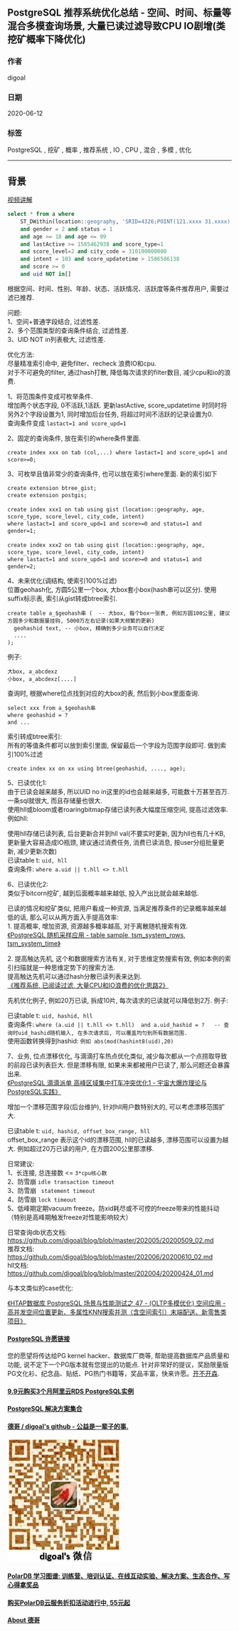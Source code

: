  ## PostgreSQL 推荐系统优化总结 - 空间、时间、标量等混合多模查询场景, 大量已读过滤导致CPU IO剧增(类挖矿概率下降优化)   
  
### 作者  
digoal  
  
### 日期  
2020-06-12  
  
### 标签  
PostgreSQL , 挖矿 , 概率 , 推荐系统 , IO , CPU , 混合 , 多模 , 优化   
  
----  
  
## 背景  
[视频讲解](https://yq.aliyun.com/live/43251)   
  
```sql  
select * from a where  
    ST_DWithin(location::geography, 'SRID=4326;POINT(121.xxxx 31.xxxx)'::geography, 50000)  
    and gender = 2 and status = 1  
    and age >= 18 and age <= 99  
    and lastActive >= 1585462938 and score_type=1  
    and score_level=2 and city_code = 310100000000  
    and intent = 103 and score_updatetime > 1586586138  
    and score >= 0   
    and uid NOT in[]     
```  
  
根据空间、时间、性别、年龄、状态、活跃情况、活跃度等条件推荐用户, 需要过滤已推荐.   
  
问题:   
1、空间+普通字段结合, 过滤性差.  
2、多个范围类型的查询条件结合, 过滤性差.   
3、UID NOT in列表极大, 过滤性差.   
  
  
优化方法:   
尽量精准索引命中, 避免filter、recheck 浪费IO和cpu.   
对于不可避免的filter, 通过hash打散, 降低每次请求的filter数目, 减少cpu和io的浪费.   
  
1、将范围条件变成可枚举条件.   
增加两个状态字段, 0不活跃,1活跃. 更新lastActive, score_updatetime 时同时将另外2个字段设置为1, 同时增加后台任务, 将超过时间不活跃的记录设置为0.   
查询条件变成 ```lastact=1 and score_upd=1```  
  
2、固定的查询条件, 放在索引的where条件里面.   
```  
create index xxx on tab (col,...) where lastact=1 and score_upd=1 and score>=0;   
```  
  
3、可枚举且值非常少的查询条件, 也可以放在索引where里面. 新的索引如下  
```  
create extension btree_gist;  
create extension postgis;  
  
create index xxx1 on tab using gist (location::geography, age, score_type, score_level, city_code, intent)   
where lastact=1 and score_upd=1 and score>=0 and status=1 and gender=1;  
  
create index xxx2 on tab using gist (location::geography, age, score_type, score_level, city_code, intent)   
where lastact=1 and score_upd=1 and score>=0 and status=1 and gender=2;  
```  
  
4、未来优化(调结构, 使索引100%过滤)  
位置geohash化, 方圆5公里一个box, 大box套小box(hash串可以区分). 使用suffix标示表, 索引从gist转成btree索引.  
  
```  
create table a_$geohash串 (  -- 大box, 每个box一张表, 例如方圆100公里, 建议方圆多少和数据量挂钩, 5000万左右记录(如果大频繁的更新)  
  geohashid text, -- 小box, 精确到多少业务可以自行决定  
  ....  
);  
```  
  
例子:   
```  
大box, a_abcdexz    
小box, a_abcdexz[....]    
```  
  
查询时, 根据where位点找到对应的大box的表, 然后到小box里面查询.   
  
```  
select xxx from a_$geohash串   
where geohashid = ?  
and ...  
```  
  
索引转成btree索引:  
所有的等值条件都可以放到索引里面, 保留最后一个字段为范围字段即可. 做到索引100%过滤  
```  
create index xx on xx using btree(geohashid, ...., age);   
```  
  
5、已读优化1:  
由于已读会越来越多, 所以UID no in这里的id也会越来越多, 可能数十万甚至百万. 一条sql就很大, 而且存储量也很大.  
使用hll或bloom或者roaringbitmap存储已读列表大幅度压缩空间, 提高过滤效率. 例如hll:   
  
使用hll存储已读列表, 后台更新合并到hll val(不要实时更新, 因为hll也有几十KB, 更新量大容易造成IO瓶颈, 建议通过消费任务, 消费已读消息, 按user分组批量更新, 减少更新次数)    
已读table t: ``` uid, hll ```   
查询条件: ```where a.uid || t.hll <> t.hll ```    
  
6、已读优化2:    
类似于bitcorn挖矿, 越到后面概率越来越低, 投入产出比就会越来越低.  
  
已读的情况和挖矿类似, 把用户看成一种资源, 当满足推荐条件的记录概率越来越低的话, 那么可以从两方面入手提高效率:   
1\. 提高概率, 增加资源, 资源越多概率越高, 对于离散随机搜索有效.   
[《PostgreSQL 随机采样应用 - table sample, tsm_system_rows, tsm_system_time》](../202005/20200509_01.md)    
  
2\. 提高触达先机, 这个和数据搜索方法有关, 对于思维定势搜索有效, 例如本例的索引扫描就是一种思维定势下的搜索方法.   
提高触达先机可以通过hash分散已读列表来达到.    
[《推荐系统, 已阅读过滤, 大量CPU和IO浪费的优化思路2》](../202006/20200610_02.md)    
  
先机优化例子, 例如20万已读, 拆成10片, 每次请求的已读就可以降低到2万. 例子:   
  
已读table t: ``` uid, hashid, hll ```   
查询条件: ```where (a.uid || t.hll <> t.hll)  and a.uid_hashid = ?   -- 查询时uid_hashid随机输入, 在多次请求后, 可以覆盖均匀到所有数据范围.  ```  
使用函数转换得到hashid: ``` 例如 abs(mod(hashint8(uid),20) ```   
  
7、业务, 位点漂移优化, 与滴滴打车热点优化类似, 减少每次都从一个点捞取导致的前段已读列表巨大. 但是漂移有限, 如果未来都被用户已读了, 那么问题还会暴露出来.   
[《PostgreSQL 滴滴派单 高峰区域集中打车冲突优化1 - 宇宙大爆炸理论与PostgreSQL实践》](../201804/20180416_02.md)    
  
增加一个漂移范围字段(后台维护), 针对hll用户数特别大的, 可以考虑漂移范围扩大.  
  
已读table t: ``` uid, hashid, offset_box_range, hll ```  
offset_box_range 表示这个id的漂移范围, hll的已读越多, 漂移范围可以设置为越大. 例如超过20万已读的用户, 在方圆200公里那漂移.   
  
  
  
日常建议:   
1、长连接, 总连接数 <= ```3*cpu核心数```  
2、防雪崩 ``` idle transaction timeout ```  
3、防雪崩 ``` statement timeout```  
4、防雪崩 ```lock timeout```   
5、低峰期定期vacuum freeze。防xid耗尽或不可控的freeze带来的性能抖动（特别是高峰期触发freeze对性能影响较大）   
  
  
日常查询db状态文档:    
https://github.com/digoal/blog/blob/master/202005/20200509_02.md  
推荐文档:    
https://github.com/digoal/blog/blob/master/202006/20200610_02.md  
hll文档:    
https://github.com/digoal/blog/blob/master/202004/20200424_01.md  
  
与本文类似的case优化:   
  
[《HTAP数据库 PostgreSQL 场景与性能测试之 47 - (OLTP多模优化) 空间应用 - 高并发空间位置更新、多属性KNN搜索并测（含空间索引）末端配送、新零售类项目》](../201711/20171107_48.md)  
  
  
  
  
  
  
  
  
  
  
  
  
  
  
  
  
  
  
  
  
  
  
  
  
  
  
  
  
  
  
  
  
  
  
  
  
  
  
  
  
  
  
  
  
  
  
  
  
  
  
  
  
  
  
#### [PostgreSQL 许愿链接](https://github.com/digoal/blog/issues/76 "269ac3d1c492e938c0191101c7238216")
您的愿望将传达给PG kernel hacker、数据库厂商等, 帮助提高数据库产品质量和功能, 说不定下一个PG版本就有您提出的功能点. 针对非常好的提议，奖励限量版PG文化衫、纪念品、贴纸、PG热门书籍等，奖品丰富，快来许愿。[开不开森](https://github.com/digoal/blog/issues/76 "269ac3d1c492e938c0191101c7238216").  
  
  
#### [9.9元购买3个月阿里云RDS PostgreSQL实例](https://www.aliyun.com/database/postgresqlactivity "57258f76c37864c6e6d23383d05714ea")
  
  
#### [PostgreSQL 解决方案集合](https://yq.aliyun.com/topic/118 "40cff096e9ed7122c512b35d8561d9c8")
  
  
#### [德哥 / digoal's github - 公益是一辈子的事.](https://github.com/digoal/blog/blob/master/README.md "22709685feb7cab07d30f30387f0a9ae")
  
  
![digoal's wechat](../pic/digoal_weixin.jpg "f7ad92eeba24523fd47a6e1a0e691b59")
  
  
#### [PolarDB 学习图谱: 训练营、培训认证、在线互动实验、解决方案、生态合作、写心得拿奖品](https://www.aliyun.com/database/openpolardb/activity "8642f60e04ed0c814bf9cb9677976bd4")
  
  
#### [购买PolarDB云服务折扣活动进行中, 55元起](https://www.aliyun.com/activity/new/polardb-yunparter?userCode=bsb3t4al "e0495c413bedacabb75ff1e880be465a")
  
  
#### [About 德哥](https://github.com/digoal/blog/blob/master/me/readme.md "a37735981e7704886ffd590565582dd0")
  
